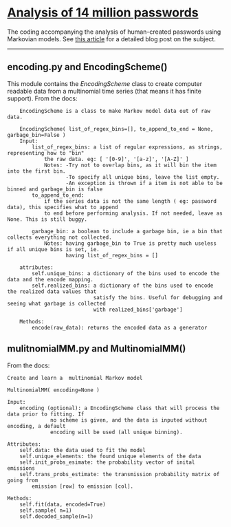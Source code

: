 [Analysis of 14 million passwords](http://camdp.com/blogs/modeling-password-creation)
================

The coding accompanying the analysis of human-created passwords using Markovian models. See [this article](http://camdp.com/blogs/modeling-password-creation) for a detailed blog post on the subject.

---------

encoding.py and EncodingScheme()
--------------------------------
This module contains the *EncodingScheme* class to create computer readable data from a multinomial time series (that means it has finite support). From the 
docs:

        EncodingScheme is a class to make Markov model data out of raw data.
        
        EncodingScheme( list_of_regex_bins=[], to_append_to_end = None, garbage_bin=False )
        Input:
            list_of_regex_bins: a list of regular expressions, as strings, representing how to "bin"
                the raw data. eg: [ '[0-9]', '[a-z]', '[A-Z]' ]
                Notes: -Try not to overlap bins, as it will bin the item into the first bin.
                       -To specify all unique bins, leave the list empty.
                       -An exception is thrown if a item is not able to be binned and garbage_bin is false
            to_append_to_end:
                if the series data is not the same length ( eg: password data), this specifies what to append
                to end before performing analysis. If not needed, leave as None. This is still buggy.
                
            garbage_bin: a boolean to include a garbage bin, ie a bin that collects everything not collected.
                Notes: having garbage_bin to True is pretty much useless if all unique bins is set, ie. 
                       having list_of_regex_bins = []
                       
        attributes:
            self.unique_bins: a dictionary of the bins used to encode the data and the encode mapping.
            self.realized_bins: a dictionary of the bins used to encode the realized data values that
                                satisfy the bins. Useful for debugging and seeing what garbage is collected
                                with realized_bins['garbage']
         
        Methods:
            encode(raw_data): returns the encoded data as a generator

mulitnomialMM.py and MultinomialMM()
------------------------------------
From the docs:

    Create and learn a  multinomial Markov model 
    
    MultinomialMM( encoding=None )
    
    Input:
        encoding (optional): a EncodingScheme class that will process the data prior to fitting. If
                  no scheme is given, and the data is inputed without encoding, a default 
                  encoding will be used (all unique binning).
    
    Attributes:
        self.data: the data used to fit the model
        self.unique_elements: the found unique elements of the data
        self.init_probs_esimate: the probability vector of inital emissions
        self.trans_probs_estimate: the transmission probability matrix of going from 
            emission [row] to emission [col].
    
    Methods:
        self.fit(data, encoded=True)
        self.sample( n=1)
        self.decoded_sample(n=1)
